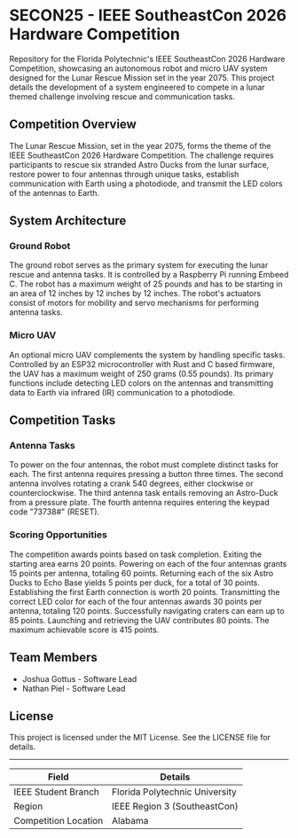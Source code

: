 # SECON25 - IEEE SoutheastCon 2026 Hardware Competition
Repository for the Florida Polytechnic's IEEE SoutheastCon 2026 Hardware Competition, showcasing an autonomous robot and micro UAV system designed for the Lunar Rescue Mission set in the year 2075. This project details the development of a system engineered to compete in a lunar themed challenge involving rescue and communication tasks.

## Competition Overview
The Lunar Rescue Mission, set in the year 2075, forms the theme of the IEEE SoutheastCon 2026 Hardware Competition. The challenge requires participants to rescue six stranded Astro Ducks from the lunar surface, restore power to four antennas through unique tasks, establish communication with Earth using a photodiode, and transmit the LED colors of the antennas to Earth.

## System Architecture

### Ground Robot
The ground robot serves as the primary system for executing the lunar rescue and antenna tasks. It is controlled by a Raspberry Pi running Embeed C. The robot has a maximum weight of 25 pounds and has to be starting in an area of 12 inches by 12 inches by 12 inches. The robot's actuators consist of motors for mobility and servo mechanisms for performing antenna tasks.

### Micro UAV
An optional micro UAV complements the system by handling specific tasks. Controlled by an ESP32 microcontroller with Rust and C based firmware, the UAV has a maximum weight of 250 grams (0.55 pounds). Its primary functions include detecting LED colors on the antennas and transmitting data to Earth via infrared (IR) communication to a photodiode.

## Competition Tasks
### Antenna Tasks
To power on the four antennas, the robot must complete distinct tasks for each. The first antenna requires pressing a button three times. The second antenna involves rotating a crank 540 degrees, either clockwise or counterclockwise. The third antenna task entails removing an Astro-Duck from a pressure plate. The fourth antenna requires entering the keypad code "73738#" (RESET).

### Scoring Opportunities
The competition awards points based on task completion. Exiting the starting area earns 20 points. Powering on each of the four antennas grants 15 points per antenna, totaling 60 points. Returning each of the six Astro Ducks to Echo Base yields 5 points per duck, for a total of 30 points. Establishing the first Earth connection is worth 20 points. Transmitting the correct LED color for each of the four antennas awards 30 points per antenna, totaling 120 points. Successfully navigating craters can earn up to 85 points. Launching and retrieving the UAV contributes 80 points. The maximum achievable score is 415 points.

## Team Members
- Joshua Gottus - Software Lead
- Nathan Piel - Software Lead

## License
This project is licensed under the MIT License. See the LICENSE file for details.

---

| Field                 | Details                          |
|-----------------------|----------------------------------|
| IEEE Student Branch   | Florida Polytechnic University   |
| Region                | IEEE Region 3 (SoutheastCon)     |
| Competition Location  | Alabama                          |
